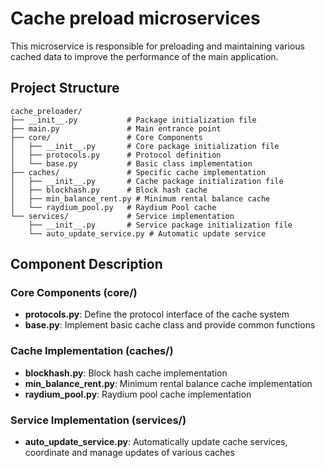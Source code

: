 # Cache preload microservices

This microservice is responsible for preloading and maintaining various cached data to improve the performance of the main application.

## Project Structure

```
cache_preloader/
├── __init__.py           # Package initialization file
├── main.py               # Main entrance point
├── core/                 # Core Components
│   ├── __init__.py       # Core package initialization file
│   ├── protocols.py      # Protocol definition
│   └── base.py           # Basic class implementation
├── caches/               # Specific cache implementation
│   ├── __init__.py       # Cache package initialization file
│   ├── blockhash.py      # Block hash cache
│   ├── min_balance_rent.py # Minimum rental balance cache
│   └── raydium_pool.py   # Raydium Pool cache
└── services/             # Service implementation
    ├── __init__.py       # Service package initialization file
    └── auto_update_service.py # Automatic update service
```
## Component Description

### Core Components (core/)

- **protocols.py**: Define the protocol interface of the cache system
- **base.py**: Implement basic cache class and provide common functions

### Cache Implementation (caches/)

- **blockhash.py**: Block hash cache implementation
- **min_balance_rent.py**: Minimum rental balance cache implementation
- **raydium_pool.py**: Raydium pool cache implementation

### Service Implementation (services/)

- **auto_update_service.py**: Automatically update cache services, coordinate and manage updates of various caches